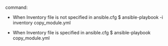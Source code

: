 command:

- When Inventory file is not specified in ansible.cfg
 $ ansible-playbook -i inventory copy_module.yml 

- When Inventory file is specified in ansible.cfg
 $ ansible-playbook copy_module.yml
